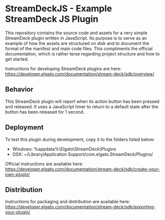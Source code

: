 # StreamDeckJS - Example StreamDeck JS Plugin

This repository contains the source code and assets for a very simple StreamDeck plugin written in JavaScript. Its purpose is to serve as an example of how the assets are structured on disk and to document the format of the manifest and main code files. This compliments the official documentation, which is rather terse regarding project structure and how to get started.

Instructions for developing StreamDeck plugins are here:\
https://developer.elgato.com/documentation/stream-deck/sdk/overview/

## Behavior

This StreamDeck plugin will report when its action button has been pressed and released. It uses a JavaScript timer to return to a default state after the button has been released for 1 second.

## Deployment

To test this plugin during development, copy it to the folders listed below:

* Windows: %appdata%\Elgato\StreamDeck\Plugins
* OSX: ~/Library/Application Support/com.elgato.StreamDeck/Plugins/

Official instructions are available here:\
https://developer.elgato.com/documentation/stream-deck/sdk/create-your-own-plugin/

## Distribution

Instructions for packaging and distribution are available here:\
https://developer.elgato.com/documentation/stream-deck/sdk/exporting-your-plugin/
